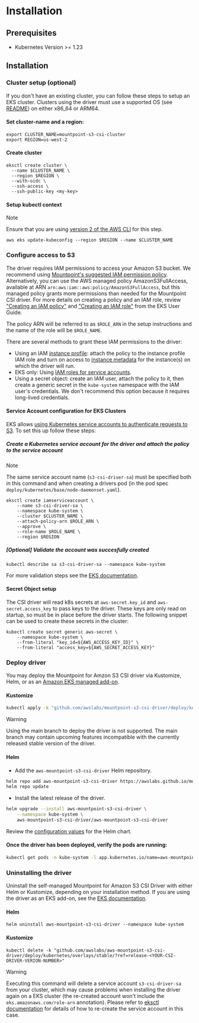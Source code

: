 # Installation

## Prerequisites

* Kubernetes Version >= 1.23

## Installation

### Cluster setup (optional)
If you don't have an existing cluster, you can follow these steps to setup an EKS cluster. Clusters using the driver must use a supported OS (see [README](/README.md#distros-support-matrix)) on either x86_64 or ARM64.

#### Set cluster-name and a region:
```
export CLUSTER_NAME=mountpoint-s3-csi-cluster
export REGION=us-west-2
```

#### Create cluster

```
eksctl create cluster \
  --name $CLUSTER_NAME \
  --region $REGION \
  --with-oidc \
  --ssh-access \
  --ssh-public-key <my-key>
```

#### Setup kubectl context

> [!NOTE]
> Ensure that you are using [version 2 of the AWS CLI](https://docs.aws.amazon.com/cli/latest/userguide/getting-started-install.html) for this step.

```
aws eks update-kubeconfig --region $REGION --name $CLUSTER_NAME
```

### Configure access to S3

The driver requires IAM permissions to access your Amazon S3 bucket. We recommend using [Mountpoint's suggested IAM permission policy](https://github.com/awslabs/mountpoint-s3/blob/main/doc/CONFIGURATION.md#iam-permissions). Alternatively, you can use the AWS managed policy AmazonS3FullAccess, available at ARN `arn:aws:iam::aws:policy/AmazonS3FullAccess`, but this managed policy grants more permissions than needed for the Mountpoint CSI driver. For more details on creating a policy and an IAM role, review ["Creating an IAM policy"](https://docs.aws.amazon.com/eks/latest/userguide/s3-csi.html#s3-create-iam-policy) and ["Creating an IAM role"](https://docs.aws.amazon.com/eks/latest/userguide/s3-csi.html#s3-create-iam-role) from the EKS User Guide.

The policy ARN will be referred to as `$ROLE_ARN` in the setup instructions and the name of the role will be `$ROLE_NAME`.

There are several methods to grant these IAM permissions to the driver:

- Using an IAM [instance profile](https://docs.aws.amazon.com/IAM/latest/UserGuide/id_roles_use_switch-role-ec2_instance-profiles.html): attach the policy to the instance profile IAM role and turn on access to [instance metadata](https://docs.aws.amazon.com/AWSEC2/latest/UserGuide/ec2-instance-metadata.html) for the instance(s) on which the driver will run.
- EKS only: Using [IAM roles for service accounts](https://docs.aws.amazon.com/eks/latest/userguide/iam-roles-for-service-accounts.html).
- Using a secret object: create an IAM user, attach the policy to it, then create a generic secret in the `kube-system` namespace with the IAM user's credentials. We don't recommend this option because it requires long-lived credentials.

#### Service Account configuration for EKS Clusters

EKS allows [using Kubernetes service accounts to authenticate requests to S3](https://docs.aws.amazon.com/eks/latest/userguide/iam-roles-for-service-accounts.html). To set this up follow these steps:

##### Create a Kubernetes service account for the driver and attach the policy to the service account

> [!NOTE]
> The same service account name (`s3-csi-driver-sa`) must be specified both in this command and when creating a drivers pod (in the pod spec `deploy/kubernetes/base/node-daemonset.yaml`).

```
eksctl create iamserviceaccount \
    --name s3-csi-driver-sa \
    --namespace kube-system \
    --cluster $CLUSTER_NAME \
    --attach-policy-arn $ROLE_ARN \
    --approve \
    --role-name $ROLE_NAME \
    --region $REGION
```
##### [Optional] Validate the account was succesfully created
```
kubectl describe sa s3-csi-driver-sa --namespace kube-system
```

For more validation steps see the [EKS documentation](https://docs.aws.amazon.com/eks/latest/userguide/associate-service-account-role.html).

#### Secret Object setup

The CSI driver will read k8s secrets at `aws-secret.key_id` and `aws-secret.access_key` to pass keys to the driver. These keys are only read on startup, so must be in place before the driver starts. The following snippet can be used to create these secrets in the cluster:

```
kubectl create secret generic aws-secret \
    --namespace kube-system \
    --from-literal "key_id=${AWS_ACCESS_KEY_ID}" \
    --from-literal "access_key=${AWS_SECRET_ACCESS_KEY}"
```

### Deploy driver
You may deploy the Mountpoint for Amzon S3 CSI driver via Kustomize, Helm, or as an [Amazon EKS managed add-on](https://docs.aws.amazon.com/eks/latest/userguide/eks-add-ons.html#workloads-add-ons-available-eks).

#### Kustomize
```sh
kubectl apply -k "github.com/awslabs/mountpoint-s3-csi-driver/deploy/kubernetes/overlays/stable/?ref=release-0.1.0"
```
> [!WARNING]
> Using the main branch to deploy the driver is not supported. The main branch may contain upcoming features incompatible with the currently released stable version of the driver.

#### Helm
- Add the `aws-mountpoint-s3-csi-driver` Helm repository.
```sh
helm repo add aws-mountpoint-s3-csi-driver https://awslabs.github.io/mountpoint-s3-csi-driver
helm repo update
```

- Install the latest release of the driver.
```sh
helm upgrade --install aws-mountpoint-s3-csi-driver \
    --namespace kube-system \
    aws-mountpoint-s3-csi-driver/aws-mountpoint-s3-csi-driver
```

Review the [configuration values](https://github.com/awslabs/mountpoint-s3-csi-driver/blob/main/charts/aws-mountpoint-s3-csi-driver/values.yaml) for the Helm chart.

#### Once the driver has been deployed, verify the pods are running:
```sh
kubectl get pods -n kube-system -l app.kubernetes.io/name=aws-mountpoint-s3-csi-driver
```

### Uninstalling the driver

Uninstall the self-managed Mountpoint for Amazon S3 CSI Driver with either Helm or Kustomize, depending on your installation method. If you are using the driver as an EKS add-on, see the [EKS documentation](https://docs.aws.amazon.com/eks/latest/userguide/managing-add-ons.html).

#### Helm

```
helm uninstall aws-mountpoint-s3-csi-driver --namespace kube-system
```

#### Kustomize

```
kubectl delete -k "github.com/awslabs/aws-mountpoint-s3-csi-driver/deploy/kubernetes/overlays/stable/?ref=release-<YOUR-CSI-DRIVER-VERION-NUMBER>"
```

> [!WARNING]
> Executing this command will delete a service account `s3-csi-driver-sa` from your cluster, which may cause problems when installing the driver again on a EKS cluster (the re-created account won't include the `eks.amazonaws.com/role-arn` annotation). Please refer to [eksctl documentation](https://eksctl.io/usage/iamserviceaccounts/) for details of how to re-create the service account in this case.
